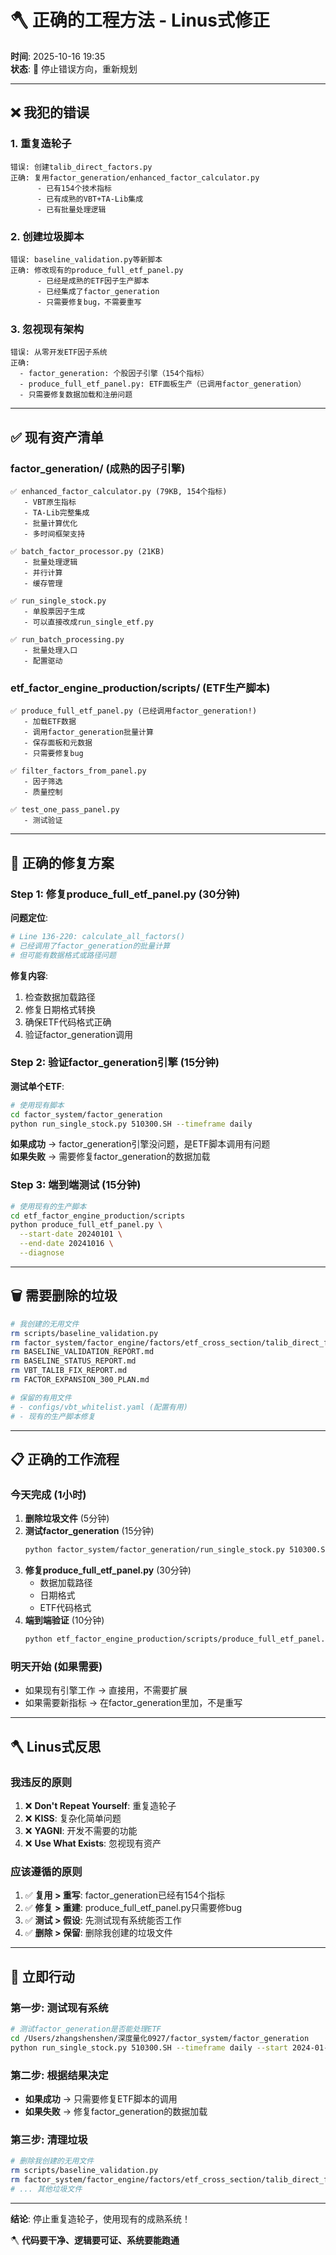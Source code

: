 # 🪓 正确的工程方法 - Linus式修正

**时间**: 2025-10-16 19:35  
**状态**: 🔴 停止错误方向，重新规划  

---

## ❌ **我犯的错误**

### 1. **重复造轮子**
```
错误: 创建talib_direct_factors.py
正确: 复用factor_generation/enhanced_factor_calculator.py
      - 已有154个技术指标
      - 已有成熟的VBT+TA-Lib集成
      - 已有批量处理逻辑
```

### 2. **创建垃圾脚本**
```
错误: baseline_validation.py等新脚本
正确: 修改现有的produce_full_etf_panel.py
      - 已经是成熟的ETF因子生产脚本
      - 已经集成了factor_generation
      - 只需要修复bug，不需要重写
```

### 3. **忽视现有架构**
```
错误: 从零开发ETF因子系统
正确: 
  - factor_generation: 个股因子引擎（154个指标）
  - produce_full_etf_panel.py: ETF面板生产（已调用factor_generation）
  - 只需要修复数据加载和注册问题
```

---

## ✅ **现有资产清单**

### **factor_generation/** (成熟的因子引擎)
```
✅ enhanced_factor_calculator.py (79KB, 154个指标)
   - VBT原生指标
   - TA-Lib完整集成
   - 批量计算优化
   - 多时间框架支持

✅ batch_factor_processor.py (21KB)
   - 批量处理逻辑
   - 并行计算
   - 缓存管理

✅ run_single_stock.py
   - 单股票因子生成
   - 可以直接改成run_single_etf.py

✅ run_batch_processing.py
   - 批量处理入口
   - 配置驱动
```

### **etf_factor_engine_production/scripts/** (ETF生产脚本)
```
✅ produce_full_etf_panel.py (已经调用factor_generation!)
   - 加载ETF数据
   - 调用factor_generation批量计算
   - 保存面板和元数据
   - 只需要修复bug

✅ filter_factors_from_panel.py
   - 因子筛选
   - 质量控制

✅ test_one_pass_panel.py
   - 测试验证
```

---

## 🎯 **正确的修复方案**

### **Step 1: 修复produce_full_etf_panel.py** (30分钟)

**问题定位**:
```python
# Line 136-220: calculate_all_factors()
# 已经调用了factor_generation的批量计算
# 但可能有数据格式或路径问题
```

**修复内容**:
1. 检查数据加载路径
2. 修复日期格式转换
3. 确保ETF代码格式正确
4. 验证factor_generation调用

### **Step 2: 验证factor_generation引擎** (15分钟)

**测试单个ETF**:
```bash
# 使用现有脚本
cd factor_system/factor_generation
python run_single_stock.py 510300.SH --timeframe daily
```

**如果成功** → factor_generation引擎没问题，是ETF脚本调用有问题  
**如果失败** → 需要修复factor_generation的数据加载

### **Step 3: 端到端测试** (15分钟)

```bash
# 使用现有的生产脚本
cd etf_factor_engine_production/scripts
python produce_full_etf_panel.py \
  --start-date 20240101 \
  --end-date 20241016 \
  --diagnose
```

---

## 🗑️ **需要删除的垃圾**

```bash
# 我创建的无用文件
rm scripts/baseline_validation.py
rm factor_system/factor_engine/factors/etf_cross_section/talib_direct_factors.py
rm BASELINE_VALIDATION_REPORT.md
rm BASELINE_STATUS_REPORT.md
rm VBT_TALIB_FIX_REPORT.md
rm FACTOR_EXPANSION_300_PLAN.md

# 保留的有用文件
# - configs/vbt_whitelist.yaml (配置有用)
# - 现有的生产脚本修复
```

---

## 📋 **正确的工作流程**

### **今天完成** (1小时)

1. **删除垃圾文件** (5分钟)
2. **测试factor_generation** (15分钟)
   ```bash
   python factor_system/factor_generation/run_single_stock.py 510300.SH
   ```
3. **修复produce_full_etf_panel.py** (30分钟)
   - 数据加载路径
   - 日期格式
   - ETF代码格式
4. **端到端验证** (10分钟)
   ```bash
   python etf_factor_engine_production/scripts/produce_full_etf_panel.py
   ```

### **明天开始** (如果需要)

- 如果现有引擎工作 → 直接用，不需要扩展
- 如果需要新指标 → 在factor_generation里加，不是重写

---

## 🪓 **Linus式反思**

### **我违反的原则**

1. ❌ **Don't Repeat Yourself**: 重复造轮子
2. ❌ **KISS**: 复杂化简单问题
3. ❌ **YAGNI**: 开发不需要的功能
4. ❌ **Use What Exists**: 忽视现有资产

### **应该遵循的原则**

1. ✅ **复用 > 重写**: factor_generation已经有154个指标
2. ✅ **修复 > 重建**: produce_full_etf_panel.py只需要修bug
3. ✅ **测试 > 假设**: 先测试现有系统能否工作
4. ✅ **删除 > 保留**: 删除我创建的垃圾文件

---

## 🎯 **立即行动**

### **第一步: 测试现有系统**

```bash
# 测试factor_generation是否能处理ETF
cd /Users/zhangshenshen/深度量化0927/factor_system/factor_generation
python run_single_stock.py 510300.SH --timeframe daily --start 2024-01-01 --end 2024-12-31
```

### **第二步: 根据结果决定**

- **如果成功** → 只需要修复ETF脚本的调用
- **如果失败** → 修复factor_generation的数据加载

### **第三步: 清理垃圾**

```bash
# 删除我创建的无用文件
rm scripts/baseline_validation.py
rm factor_system/factor_engine/factors/etf_cross_section/talib_direct_factors.py
# ... 其他垃圾文件
```

---

**结论**: 停止重复造轮子，使用现有的成熟系统！

🪓 **代码要干净、逻辑要可证、系统要能跑通**
